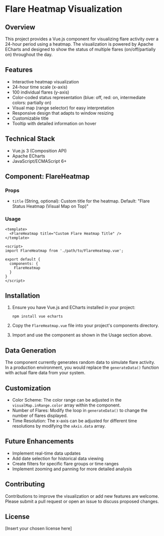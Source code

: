 # Flare Heatmap Visualization

## Overview
This project provides a Vue.js component for visualizing flare activity over a 24-hour period using a heatmap. The visualization is powered by Apache ECharts and designed to show the status of multiple flares (on/off/partially on) throughout the day.

## Features
- Interactive heatmap visualization
- 24-hour time scale (x-axis)
- 100 individual flares (y-axis)
- Color-coded status representation (blue: off, red: on, intermediate colors: partially on)
- Visual map (range selector) for easy interpretation
- Responsive design that adapts to window resizing
- Customizable title
- Tooltip with detailed information on hover

## Technical Stack
- Vue.js 3 (Composition API)
- Apache ECharts
- JavaScript/ECMAScript 6+

## Component: FlareHeatmap

### Props
- `title` (String, optional): Custom title for the heatmap. Default: "Flare Status Heatmap (Visual Map on Top)"

### Usage
```vue
<template>
  <FlareHeatmap title="Custom Flare Heatmap Title" />
</template>

<script>
import FlareHeatmap from './path/to/FlareHeatmap.vue';

export default {
  components: {
    FlareHeatmap
  }
}
</script>
```

## Installation

1. Ensure you have Vue.js and ECharts installed in your project:
   ```
   npm install vue echarts
   ```

2. Copy the `FlareHeatmap.vue` file into your project's components directory.

3. Import and use the component as shown in the Usage section above.

## Data Generation
The component currently generates random data to simulate flare activity. In a production environment, you would replace the `generateData()` function with actual flare data from your system.

## Customization
- Color Scheme: The color range can be adjusted in the `visualMap.inRange.color` array within the component.
- Number of Flares: Modify the loop in `generateData()` to change the number of flares displayed.
- Time Resolution: The x-axis can be adjusted for different time resolutions by modifying the `xAxis.data` array.

## Future Enhancements
- Implement real-time data updates
- Add date selection for historical data viewing
- Create filters for specific flare groups or time ranges
- Implement zooming and panning for more detailed analysis

## Contributing
Contributions to improve the visualization or add new features are welcome. Please submit a pull request or open an issue to discuss proposed changes.

## License
[Insert your chosen license here]

